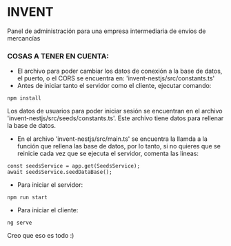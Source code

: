 # INVENT
Panel de administración para una empresa intermediaria de envíos de mercancías

### COSAS A TENER EN CUENTA:

* El archivo para poder cambiar los datos de conexión a la base de datos, el puerto, o el CORS se encuentra en: 'invent-nestjs/src/constants.ts'
* Antes de iniciar tanto el servidor como el cliente, ejecutar comando:
```
npm install
```
Los datos de usuarios para poder iniciar sesión se encuentran en el archivo 'invent-nestjs/src/seeds/constants.ts'. Este archivo tiene datos para rellenar la base de datos.

* En el archivo 'invent-nestjs/src/main.ts' se encuentra la llamda a la función que rellena las base de datos, por lo tanto, si no quieres que se reinicie cada vez que se ejecuta el servidor, comenta las lineas:
```
const seedsService = app.get(SeedsService);
await seedsService.seedDataBase();
```
* Para iniciar el servidor:
```
npm run start
```
* Para iniciar el cliente:
```
ng serve
```

Creo que eso es todo :)

